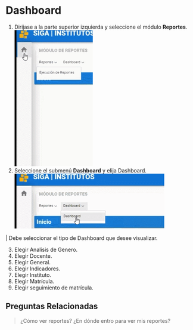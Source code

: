 # **Dashboard**

1. Dirijase a la parte superior izquierda y seleccione el módulo **Reportes**.
![Paso 1](DB-paso1.gif)
2. Seleccione el submenú **Dashboard** y elija Dashboard.
![Paso 2](DB-paso2.gif)

| Debe seleccionar el tipo de Dashboard que desee visualizar.

3. Elegir Analisis de Genero.
4. Elegir Docente.
5. Elegir General.
6. Elegir Indicadores.
7. Elegir Instituto. 
8. Elegir Matrícula.
9. Elegir seguimiento de matrícula. 

## **Preguntas Relacionadas**
>¿Cómo ver reportes?
>¿En dónde entro para ver mis reportes?